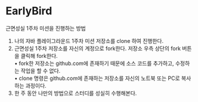 # EarlyBird
근면성실 1주차 미션을 진행하는 방법

1. 나의 자바 플레이그라운드 1주차 미션 저장소를 clone 하여 진행한다.
2. 근면성실 1주차 저장소를 자신의 계정으로 fork한다. 저장소 우측 상단의 fork 버튼을 클릭해 fork한다.<br>
  • fork한 저장소는 github.com에 존재하기 때문에 소스 코드를 추가하고, 수정하는 작업을 할 수 없다.<br>
  • clone 명령은 github.com에 존재하는 저장소를 자신의 노트북 또는 PC로 복사하는 과정이다.<br>
3. 한 주 동안 나만의 방법으로 스터디를 성실히 수행해본다.
